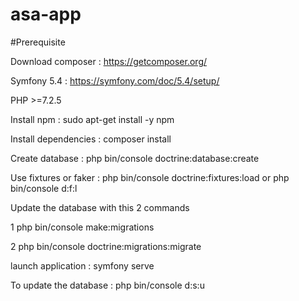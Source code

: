 # asa-app

#Prerequisite

Download composer : https://getcomposer.org/

Symfony 5.4 : https://symfony.com/doc/5.4/setup/

PHP >=7.2.5

Install npm :  sudo apt-get install -y npm

Install dependencies : composer install

Create database : php bin/console doctrine:database:create

 Use fixtures or faker : php bin/console doctrine:fixtures:load or php bin/console d:f:l



Update the database with this 2 commands

  1 php bin/console make:migrations

  2 php bin/console doctrine:migrations:migrate


launch application : symfony serve

To update the database : php bin/console d:s:u
